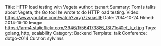 Title: HTTP load testing with Vegeta
Author: tsenart
Summary: Tomás talks about Vegeta, the Go tool he wrote to do HTTP load testing.
Video: https://www.youtube.com/watch?v=yg7zsuasIIE
Date: 2014-10-24
Filmed: 2014-10-10
Image: https://farm4.staticflickr.com/3946/15564173886_f3f71c40ef_k_d.jpg
Tags: golang, http, scalability
Category: Backend
Template: talk
Conference: dotgo-2014
Curator: sylvinus

